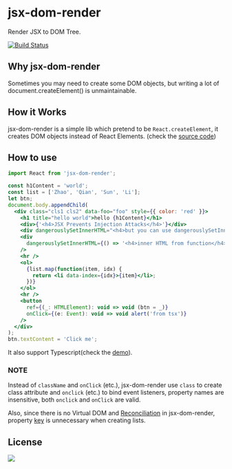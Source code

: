 # jsx-dom-render

Render JSX to DOM Tree.

[![Build Status](https://travis-ci.org/oychao/jsx-dom-render.svg?branch=master)](https://travis-ci.org/oychao/jsx-dom-render)

## Why jsx-dom-render

Sometimes you may need to create some DOM objects, but writing a lot of document.createElement() is unmaintainable.

## How it Works

jsx-dom-render is a simple lib which pretend to be `React.createElement`, it creates DOM objects instead of React Elements. (check the [source code][1])

## How to use

```jsx
import React from 'jsx-dom-render';

const h1Content = 'world';
const list = ['Zhao', 'Qian', 'Sun', 'Li'];
let btn;
document.body.appendChild(
  <div class="cls1 cls2" data-foo="foo" style={{ color: 'red' }}>
    <h1 title="hello world">hello {h1Content}</h1>
    <div>{'<h4>JSX Prevents Injection Attacks</h4>'}</div>
    <div dangerouslySetInnerHTML="<h4>but you can use dangerouslySetInnerHTML</h4>" />
    <div
      dangerouslySetInnerHTML={() => '<h4>inner HTML from function</h4>'}
    />
    <hr />
    <ol>
      {list.map(function(item, idx) {
        return <li data-index={idx}>{item}</li>;
      })}
    </ol>
    <hr />
    <button
      ref={(_: HTMLElement): void => void (btn = _)}
      onClick={(e: Event): void => void alert('from tsx')}
    />
  </div>
);
btn.textContent = 'Click me';
```

It also support Typescript(check the [demo][2]).

### NOTE

Instead of `className` and `onClick` (etc.), jsx-dom-render use `class` to create class attribute and `onclick` (etc.) to bind event listeners, property names are insensitive, both `onclick` and `onClick` are valid.

Also, since there is no Virtual DOM and [Reconciliation][3] in jsx-dom-render, property [key][4] is unnecessary when creating lists.

## License

[![](http://www.wtfpl.net/wp-content/uploads/2012/12/wtfpl-badge-4.png)](http://www.wtfpl.net/)

[1]: https://github.com/oychao/jsx-dom-render/blob/master/src/index.ts
[2]: https://github.com/oychao/jsx-dom-render/tree/master/demo
[3]: https://reactjs.org/docs/reconciliation.html
[4]: https://reactjs.org/docs/reconciliation.html#keys
